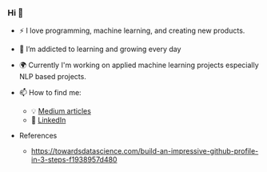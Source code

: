 ### Hi 👋

<!--
**theanilbajar/theanilbajar** is a ✨ _special_ ✨ repository because its `README.md` (this file) appears on your GitHub profile.

Here are some ideas to get you started:

- 🔭 I’m currently working on ...
- 🌱 I’m currently learning ...
- 👯 I’m looking to collaborate on ...
- 🤔 I’m looking for help with ...
- 💬 Ask me about ...
- 📫 How to reach me: ...
- 😄 Pronouns: ...
- ⚡ Fun fact: ...
-->

- :zap: I love programming, machine learning, and creating new products.
- 🌱 I’m addicted to learning and growing every day
- :earth_africa: Currently I'm working on applied machine learning projects especially NLP based projects.
- 📫 How to find me: 
  - :bulb: [Medium articles](https://medium.com/@theanilbajar)
  - :office: [LinkedIn](https://www.linkedin.com/in/anildyk)



- References
  - https://towardsdatascience.com/build-an-impressive-github-profile-in-3-steps-f1938957d480
